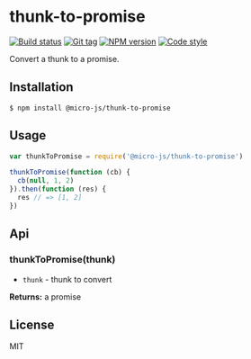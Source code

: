 
# thunk-to-promise

[![Build status][travis-image]][travis-url]
[![Git tag][git-image]][git-url]
[![NPM version][npm-image]][npm-url]
[![Code style][standard-image]][standard-url]

Convert a thunk to a promise.

## Installation

    $ npm install @micro-js/thunk-to-promise

## Usage

```js
var thunkToPromise = require('@micro-js/thunk-to-promise')

thunkToPromise(function (cb) {
  cb(null, 1, 2)
}).then(function (res) {
  res // => [1, 2]
})

```

## Api

### thunkToPromise(thunk)

- `thunk` - thunk to convert

**Returns:** a promise

## License

MIT

[travis-image]: https://img.shields.io/travis/micro-js/thunk-to-promise.svg?style=flat-square
[travis-url]: https://travis-ci.org/micro-js/thunk-to-promise
[git-image]: https://img.shields.io/github/tag/micro-js/thunk-to-promise.svg
[git-url]: https://github.com/micro-js/thunk-to-promise
[npm-image]: https://img.shields.io/npm/v/thunk-to-promise.svg?style=flat-square
[npm-url]: https://npmjs.org/package/thunk-to-promise
[standard-image]: https://img.shields.io/badge/code%20style-standard-brightgreen.svg?style=flat
[standard-url]: https://github.com/feross/standard
